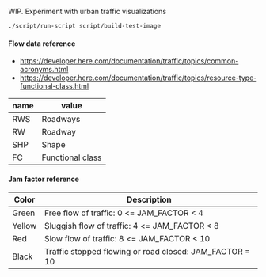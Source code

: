WIP. Experiment with urban traffic visualizations

```
./script/run-script script/build-test-image
```

#### Flow data reference

- https://developer.here.com/documentation/traffic/topics/common-acronyms.html
- https://developer.here.com/documentation/traffic/topics/resource-type-functional-class.html

| name | value            |
| ---- | ---------------- |
| RWS  | Roadways         |
| RW   | Roadway          |
| SHP  | Shape            |
| FC   | Functional class |

#### Jam factor reference

| Color  | Description                                             |
| ------ | ------------------------------------------------------- |
| Green  | Free flow of traffic: 0 <= JAM_FACTOR < 4               |
| Yellow | Sluggish flow of traffic: 4 <= JAM_FACTOR < 8           |
| Red    | Slow flow of traffic: 8 <= JAM_FACTOR < 10              |
| Black  | Traffic stopped flowing or road closed: JAM_FACTOR = 10 |
